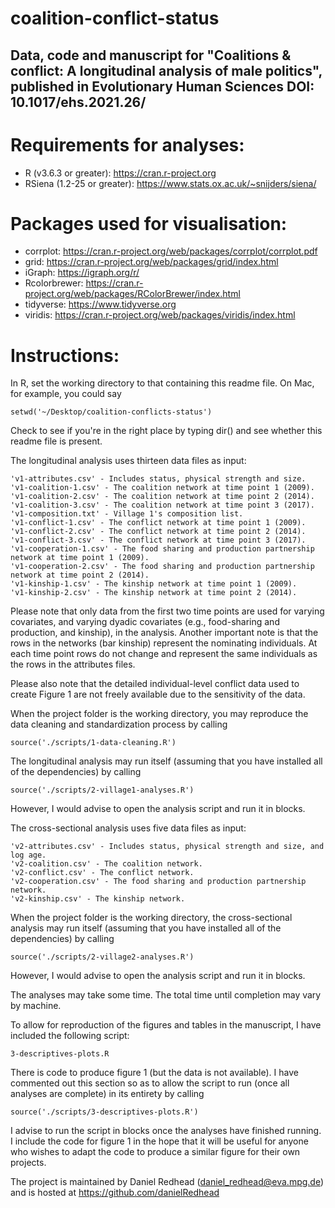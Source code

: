 # coalition-conflict-status

Data, code and manuscript for "Coalitions & conflict: A longitudinal analysis of male politics", published in Evolutionary Human Sciences DOI: 10.1017/ehs.2021.26/
----------------------------

# Requirements for analyses:

- R (v3.6.3 or greater): https://cran.r-project.org
- RSiena (1.2-25 or greater): https://www.stats.ox.ac.uk/~snijders/siena/

# Packages used for visualisation:

- corrplot: https://cran.r-project.org/web/packages/corrplot/corrplot.pdf
- grid: https://cran.r-project.org/web/packages/grid/index.html
- iGraph: https://igraph.org/r/
- Rcolorbrewer: https://cran.r-project.org/web/packages/RColorBrewer/index.html
- tidyverse: https://www.tidyverse.org
- viridis: https://cran.r-project.org/web/packages/viridis/index.html

# Instructions:

In R, set the working directory to that containing this readme file. On Mac, for example, you could say

```
setwd('~/Desktop/coalition-conflicts-status')
```

Check to see if you're in the right place by typing dir() and see whether this readme file is present.


The longitudinal analysis uses thirteen data files as input:

```
'v1-attributes.csv' - Includes status, physical strength and size.
'v1-coalition-1.csv' - The coalition network at time point 1 (2009).
'v1-coalition-2.csv' - The coalition network at time point 2 (2014).
'v1-coalition-3.csv' - The coalition network at time point 3 (2017).
'v1-composition.txt' - Village 1's composition list.
'v1-conflict-1.csv' - The conflict network at time point 1 (2009).
'v1-conflict-2.csv' - The conflict network at time point 2 (2014).
'v1-conflict-3.csv' - The conflict network at time point 3 (2017).
'v1-cooperation-1.csv' - The food sharing and production partnership network at time point 1 (2009).
'v1-cooperation-2.csv' - The food sharing and production partnership network at time point 2 (2014).
'v1-kinship-1.csv' - The kinship network at time point 1 (2009).
'v1-kinship-2.csv' - The kinship network at time point 2 (2014).

```

Please note that only data from the first two time points are used for varying covariates, and varying dyadic covariates (e.g., food-sharing and production, and kinship), in the analysis. Another important note is that the rows in the networks (bar kinship) represent the nominating individuals. At each time point rows do not change and represent the same individuals as the rows in the attributes files.

Please also note that the detailed individual-level conflict data used to create Figure 1 are not freely available due to the sensitivity of the data.

When the project folder is the working directory, you may reproduce the data cleaning and standardization process by calling

```
source('./scripts/1-data-cleaning.R')
```

The longitudinal analysis may run itself (assuming that you have installed all of the dependencies) by calling

```
source('./scripts/2-village1-analyses.R')
```

However, I would advise to open the analysis script and run it in blocks.

The cross-sectional analysis uses five data files as input:

```
'v2-attributes.csv' - Includes status, physical strength and size, and log age.  
'v2-coalition.csv' - The coalition network.  
'v2-conflict.csv' - The conflict network.  
'v2-cooperation.csv' - The food sharing and production partnership network.  
'v2-kinship.csv' - The kinship network.  
```

When the project folder is the working directory, the cross-sectional analysis may run itself (assuming that you have installed all of the dependencies) by calling

```
source('./scripts/2-village2-analyses.R')
```

However, I would advise to open the analysis script and run it in blocks.

The analyses may take some time. The total time until completion may vary by machine.

To allow for reproduction of the figures and tables in the manuscript, I have included the following script:

```
3-descriptives-plots.R
```

There is code to produce figure 1 (but the data is not available). I have commented out this section so as to allow the script to run (once all analyses are complete) in its entirety by calling

```
source('./scripts/3-descriptives-plots.R')
```

I advise to run the script in blocks once the analyses have finished running. I include the code for figure 1 in the hope that it will be useful for anyone who wishes to adapt the code to produce a similar figure for their own projects.

The project is maintained by Daniel Redhead (daniel_redhead@eva.mpg.de) and is hosted at https://github.com/danielRedhead
